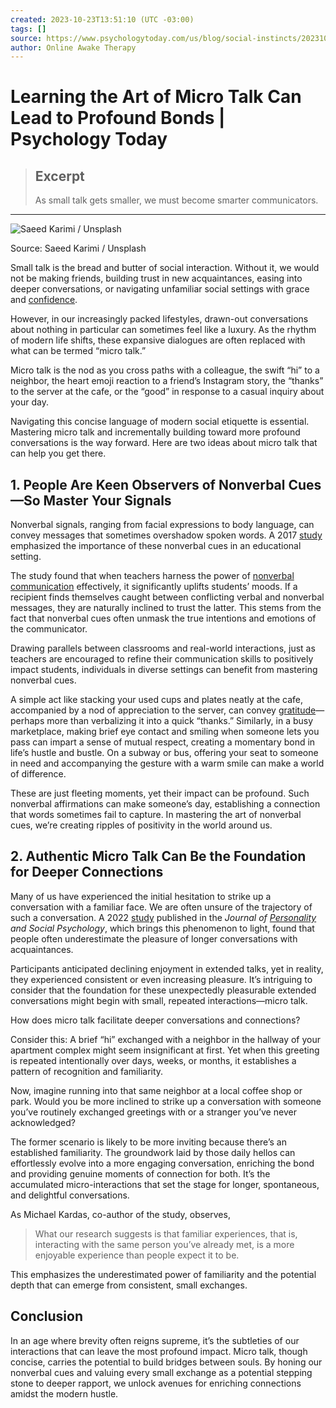 ```yaml
---
created: 2023-10-23T13:51:10 (UTC -03:00)
tags: []
source: https://www.psychologytoday.com/us/blog/social-instincts/202310/learning-the-art-of-micro-talk-can-lead-to-profound-bonds?utm_source=artifact
author: Online Awake Therapy
---
```


# Learning the Art of Micro Talk Can Lead to Profound Bonds | Psychology Today

> ## Excerpt
> As small talk gets smaller, we must become smarter communicators.

---
![Saeed Karimi / Unsplash](https://cdn2.psychologytoday.com/assets/styles/article_inline_half_caption/public/field_blog_entry_images/2023-10/a-couple-of-kids-whispering-gossip-signifying-micro-talk-1x1.jpg?itok=h045vT5Y "Saeed Karimi / Unsplash")

Source: Saeed Karimi / Unsplash

Small talk is the bread and butter of social interaction. Without it, we would not be making friends, building trust in new acquaintances, easing into deeper conversations, or navigating unfamiliar social settings with grace and [confidence](https://www.psychologytoday.com/us/basics/confidence "Psychology Today looks at confidence").

However, in our increasingly packed lifestyles, drawn-out conversations about nothing in particular can sometimes feel like a luxury. As the rhythm of modern life shifts, these expansive dialogues are often replaced with what can be termed “micro talk.”

Micro talk is the nod as you cross paths with a colleague, the swift “hi” to a neighbor, the heart emoji reaction to a friend’s Instagram story, the “thanks” to the server at the cafe, or the “good” in response to a casual inquiry about your day.

Navigating this concise language of modern social etiquette is essential. Mastering micro talk and incrementally building toward more profound conversations is the way forward. Here are two ideas about micro talk that can help you get there.

## 1\. People Are Keen Observers of Nonverbal Cues—So Master Your Signals

Nonverbal signals, ranging from facial expressions to body language, can convey messages that sometimes overshadow spoken words. A 2017 [study](https://www.ncbi.nlm.nih.gov/pmc/articles/PMC5346168/ "https://www.ncbi.nlm.nih.gov/pmc/articles/PMC5346168/") emphasized the importance of these nonverbal cues in an educational setting.

The study found that when teachers harness the power of [nonverbal communication](https://www.psychologytoday.com/us/basics/body-language "Psychology Today looks at nonverbal communication") effectively, it significantly uplifts students’ moods. If a recipient finds themselves caught between conflicting verbal and nonverbal messages, they are naturally inclined to trust the latter. This stems from the fact that nonverbal cues often unmask the true intentions and emotions of the communicator.

Drawing parallels between classrooms and real-world interactions, just as teachers are encouraged to refine their communication skills to positively impact students, individuals in diverse settings can benefit from mastering nonverbal cues.

A simple act like stacking your used cups and plates neatly at the cafe, accompanied by a nod of appreciation to the server, can convey [gratitude](https://www.psychologytoday.com/us/basics/gratitude "Psychology Today looks at gratitude")—perhaps more than verbalizing it into a quick “thanks.” Similarly, in a busy marketplace, making brief eye contact and smiling when someone lets you pass can impart a sense of mutual respect, creating a momentary bond in life’s hustle and bustle. On a subway or bus, offering your seat to someone in need and accompanying the gesture with a warm smile can make a world of difference.

These are just fleeting moments, yet their impact can be profound. Such nonverbal affirmations can make someone’s day, establishing a connection that words sometimes fail to capture. In mastering the art of nonverbal cues, we’re creating ripples of positivity in the world around us.

## 2\. Authentic Micro Talk Can Be the Foundation for Deeper Connections

Many of us have experienced the initial hesitation to strike up a conversation with a familiar face. We are often unsure of the trajectory of such a conversation. A 2022 [study](https://psycnet.apa.org/record/2022-16089-001 "https://psycnet.apa.org/record/2022-16089-001") published in the _Journal of [Personality](https://www.psychologytoday.com/us/basics/personality "Psychology Today looks at Personality") and Social Psychology_, which brings this phenomenon to light, found that people often underestimate the pleasure of longer conversations with acquaintances.

Participants anticipated declining enjoyment in extended talks, yet in reality, they experienced consistent or even increasing pleasure. It’s intriguing to consider that the foundation for these unexpectedly pleasurable extended conversations might begin with small, repeated interactions—micro talk.

How does micro talk facilitate deeper conversations and connections?

Consider this: A brief “hi” exchanged with a neighbor in the hallway of your apartment complex might seem insignificant at first. Yet when this greeting is repeated intentionally over days, weeks, or months, it establishes a pattern of recognition and familiarity.

Now, imagine running into that same neighbor at a local coffee shop or park. Would you be more inclined to strike up a conversation with someone you’ve routinely exchanged greetings with or a stranger you’ve never acknowledged?

The former scenario is likely to be more inviting because there’s an established familiarity. The groundwork laid by those daily hellos can effortlessly evolve into a more engaging conversation, enriching the bond and providing genuine moments of connection for both. It’s the accumulated micro-interactions that set the stage for longer, spontaneous, and delightful conversations.

As Michael Kardas, co-author of the study, observes,

> What our research suggests is that familiar experiences, that is, interacting with the same person you’ve already met, is a more enjoyable experience than people expect it to be.

This emphasizes the underestimated power of familiarity and the potential depth that can emerge from consistent, small exchanges.

## Conclusion

In an age where brevity often reigns supreme, it’s the subtleties of our interactions that can leave the most profound impact. Micro talk, though concise, carries the potential to build bridges between souls. By honing our nonverbal cues and valuing every small exchange as a potential stepping stone to deeper rapport, we unlock avenues for enriching connections amidst the modern hustle.
